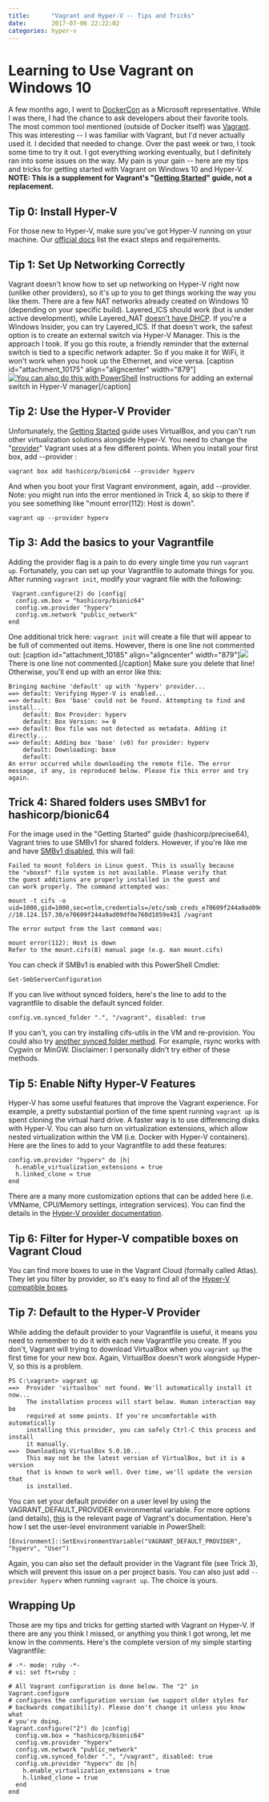 ```yaml
---
title:      "Vagrant and Hyper-V -- Tips and Tricks"
date:       2017-07-06 22:22:02
categories: hyper-v
---
```

# Learning to Use Vagrant on Windows 10

A few months ago, I went to [DockerCon](https://2017.dockercon.com/) as a Microsoft representative. While I was there, I had the chance to ask developers about their favorite tools. The most common tool mentioned (outside of Docker itself) was [Vagrant](https://www.vagrantup.com/). This was interesting -- I was familiar with Vagrant, but I'd never actually used it. I decided that needed to change. Over the past week or two, I took some time to try it out. I got everything working eventually, but I definitely ran into some issues on the way. My pain is your gain -- here are my tips and tricks for getting started with Vagrant on Windows 10 and Hyper-V. **NOTE: This is a supplement for Vagrant's "[Getting Started](https://www.vagrantup.com/intro/getting-started/index.html)" guide, not a replacement.**

## Tip 0: Install Hyper-V

For those new to Hyper-V, make sure you've got Hyper-V running on your machine. Our [official docs](https://docs.microsoft.com/virtualization/hyper-v-on-windows/quick-start/enable-hyper-v) list the exact steps and requirements. 

## Tip 1: Set Up Networking Correctly

Vagrant doesn't know how to set up networking on Hyper-V right now (unlike other providers), so it's up to you to get things working the way you like them. There are a few NAT networks already created on Windows 10 (depending on your specific build). Layered_ICS should work (but is under active development), while Layered_NAT [doesn't have DHCP](https://github.com/mitchellh/vagrant/issues/8573). If you're a Windows Insider, you can try Layered_ICS. If that doesn't work, the safest option is to create an external switch via Hyper-V Manager. This is the approach I took. If you go this route, a friendly reminder that the external switch is tied to a specific network adapter. So if you make it for WiFi, it won't work when you hook up the Ethernet, and vice versa. [caption id="attachment_10175" align="aligncenter" width="879"][![You can also do this with PowerShell](https://msdnshared.blob.core.windows.net/media/2017/07/New-vSwitch-Vagrant-Blog1-1024x606.png)](https://msdnshared.blob.core.windows.net/media/2017/07/New-vSwitch-Vagrant-Blog1.png) Instructions for adding an external switch in Hyper-V manager[/caption] 

## Tip 2: Use the Hyper-V Provider

Unfortunately, the [Getting Started](https://www.vagrantup.com/intro/getting-started/index.html) guide uses VirtualBox, and you can't run other virtualization solutions alongside Hyper-V. You need to change the "[provider](https://www.vagrantup.com/intro/getting-started/providers.html)" Vagrant uses at a few different points. When you install your first box, add --provider : 
    
    
    vagrant box add hashicorp/bionic64 --provider hyperv
    

And when you boot your first Vagrant environment, again, add --provider. Note: you might run into the error mentioned in Trick 4, so skip to there if you see something like "mount error(112): Host is down". 
    
    
    vagrant up --provider hyperv
    

## Tip 3: Add the basics to your Vagrantfile

Adding the provider flag is a pain to do every single time you run `vagrant up`. Fortunately, you can set up your Vagrantfile to automate things for you. After running `vagrant init`, modify your vagrant file with the following: 
    
    
     Vagrant.configure(2) do |config|  
      config.vm.box = "hashicorp/bionic64"
      config.vm.provider "hyperv"
      config.vm.network "public_network"
    end

One additional trick here: `vagrant init` will create a file that will appear to be full of commented out items. However, there is one line not commented out: [caption id="attachment_10185" align="aligncenter" width="879"][![](https://msdnshared.blob.core.windows.net/media/2017/07/VagrantFile_Blog-1024x784.png)](https://msdnshared.blob.core.windows.net/media/2017/07/VagrantFile_Blog.png) There is one line not commented.[/caption] Make sure you delete that line! Otherwise, you'll end up with an error like this: 
    
    
    Bringing machine 'default' up with 'hyperv' provider...
    ==> default: Verifying Hyper-V is enabled...
    ==> default: Box 'base' could not be found. Attempting to find and install...
        default: Box Provider: hyperv
        default: Box Version: >= 0
    ==> default: Box file was not detected as metadata. Adding it directly...
    ==> default: Adding box 'base' (v0) for provider: hyperv
        default: Downloading: base
        default:
    An error occurred while downloading the remote file. The error
    message, if any, is reproduced below. Please fix this error and try
    again.
    

## Trick 4: Shared folders uses SMBv1 for hashicorp/bionic64

For the image used in the "Getting Started" guide (hashicorp/precise64), Vagrant tries to use SMBv1 for shared folders. However, if you're like me and have [SMBv1 disabled](https://blogs.technet.microsoft.com/filecab/2016/09/16/stop-using-smb1/), this will fail: 
    
    
    Failed to mount folders in Linux guest. This is usually because
    the "vboxsf" file system is not available. Please verify that
    the guest additions are properly installed in the guest and
    can work properly. The command attempted was:
    
    mount -t cifs -o uid=1000,gid=1000,sec=ntlm,credentials=/etc/smb_creds_e70609f244a9ad09df0e760d1859e431 //10.124.157.30/e70609f244a9ad09df0e760d1859e431 /vagrant
    
    The error output from the last command was:
    
    mount error(112): Host is down
    Refer to the mount.cifs(8) manual page (e.g. man mount.cifs)
    

You can check if SMBv1 is enabled with this PowerShell Cmdlet: 
    
    
    Get-SmbServerConfiguration
    

If you can live without synced folders, here's the line to add to the vagrantfile to disable the default synced folder. 
    
    
    config.vm.synced_folder ".", "/vagrant", disabled: true

If you can't, you can try installing cifs-utils in the VM and re-provision. You could also try [another synced folder method](https://www.vagrantup.com/docs/synced-folders/). For example, rsync works with Cygwin or MinGW. Disclaimer: I personally didn't try either of these methods. 

## Tip 5: Enable Nifty Hyper-V Features

Hyper-V has some useful features that improve the Vagrant experience. For example, a pretty substantial portion of the time spent running `vagrant up` is spent cloning the virtual hard drive. A faster way is to use differencing disks with Hyper-V. You can also turn on virtualization extensions, which allow nested virtualization within the VM (i.e. Docker with Hyper-V containers). Here are the lines to add to your Vagrantfile to add these features: 
    
    
    config.vm.provider "hyperv" do |h|
      h.enable_virtualization_extensions = true
      h.linked_clone = true
    end

There are a many more customization options that can be added here (i.e. VMName, CPU/Memory settings, integration services). You can find the details in the [Hyper-V provider documentation](https://www.vagrantup.com/docs/hyperv/configuration.html). 

## Tip 6: Filter for Hyper-V compatible boxes on Vagrant Cloud

You can find more boxes to use in the Vagrant Cloud (formally called Atlas). They let you filter by provider, so it's easy to find all of the [Hyper-V compatible boxes](https://app.vagrantup.com/boxes/search?provider=hyperv). 

## Tip 7: Default to the Hyper-V Provider

While adding the default provider to your Vagrantfile is useful, it means you need to remember to do it with each new Vagrantfile you create. If you don't, Vagrant will trying to download VirtualBox when you `vagrant up` the first time for your new box. Again, VirtualBox doesn't work alongside Hyper-V, so this is a problem. 
    
    
    PS C:\vagrant> vagrant up
    ==>  Provider 'virtualbox' not found. We'll automatically install it now...
         The installation process will start below. Human interaction may be
         required at some points. If you're uncomfortable with automatically
         installing this provider, you can safely Ctrl-C this process and install
         it manually.
    ==>  Downloading VirtualBox 5.0.10...
         This may not be the latest version of VirtualBox, but it is a version
         that is known to work well. Over time, we'll update the version that
         is installed.
    

You can set your default provider on a user level by using the VAGRANT_DEFAULT_PROVIDER environmental variable. For more options (and details), [this](https://www.vagrantup.com/docs/providers/basic_usage.html) is the relevant page of Vagrant's documentation. Here's how I set the user-level environment variable in PowerShell: 
    
    
    [Environment]::SetEnvironmentVariable("VAGRANT_DEFAULT_PROVIDER", "hyperv", "User")
    

Again, you can also set the default provider in the Vagrant file (see Trick 3), which will prevent this issue on a per project basis. You can also just add `--provider hyperv` when running `vagrant up`. The choice is yours. 

## Wrapping Up

Those are my tips and tricks for getting started with Vagrant on Hyper-V. If there are any you think I missed, or anything you think I got wrong, let me know in the comments. Here's the complete version of my simple starting Vagrantfile: 
    
    
    # -*- mode: ruby -*-
    # vi: set ft=ruby :
    
    # All Vagrant configuration is done below. The "2" in Vagrant.configure
    # configures the configuration version (we support older styles for
    # backwards compatibility). Please don't change it unless you know what
    # you're doing.
    Vagrant.configure("2") do |config|
      config.vm.box = "hashicorp/bionic64"
      config.vm.provider "hyperv"
      config.vm.network "public_network"
      config.vm.synced_folder ".", "/vagrant", disabled: true
      config.vm.provider "hyperv" do |h|
        h.enable_virtualization_extensions = true
        h.linked_clone = true
      end
    end
